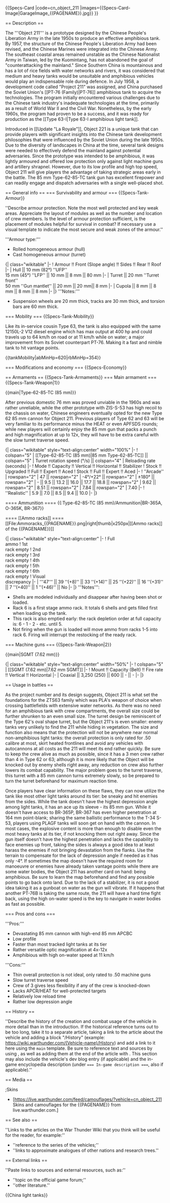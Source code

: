 {{Specs-Card
|code=cn_object_211
|images={{Specs-Card-Image|GarageImage_{{PAGENAME}}.jpg}}
}}

== Description ==
<!-- ''In the description, the first part should be about the history of the creation and combat usage of the vehicle, as well as its key features. In the second part, tell the reader about the ground vehicle in the game. Insert a screenshot of the vehicle, so that if the novice player does not remember the vehicle by name, he will immediately understand what kind of vehicle the article is talking about.'' -->
The '''Object 211''' is a prototype designed by the Chinese People's Liberation Army in the late 1950s to produce an effective amphibious tank. By 1957, the structure of the Chinese People's Liberation Army had been revised, and the Chinese Marines were integrated into the Chinese Army. The southeast coastal areas remained unstable as the Chinese Nationalist Army in Taiwan, led by the Kuomintang, has not abandoned the goal of "counterattacking the mainland." Since Southern China is mountainous and has a lot of rice fields with water networks and rivers, it was considered that medium and heavy tanks would be unsuitable and amphibious vehicles would play an indispensable role during defence. In July 1958, a development code called "Project 211" was assigned, and China purchased the Soviet Union's [[PT-76 (Family)|PT-76]] amphibious tank to acquire the technologies. The program initially encountered various challenges due to the Chinese tank industry's inadequate technologies at the time, primarily as a result of World War II and the Civil War. Nonetheless, by the early 1960s, the program had proven to be a success, and it was ready for production as the [[Type 63-I|Type 63-I amphibious light tank]].

Introduced in [[Update "La Royale"]], Object 221 is a unique tank that can provide players with significant insights into the Chinese tank development philosophies that were influenced by the Soviet Union during the late 1950s. Due to the diversity of landscapes in China at the time, several tank designs were needed to effectively defend the mainland against potential adversaries. Since the prototype was intended to be amphibious, it was lightly armoured and offered low protection only against light machine guns and artillery shrapnel. However, due to its low profile and high top speed, Object 211 will give players the advantage of taking strategic areas early in the battle. The 85 mm Type-62-85-TC tank gun has excellent firepower and can readily engage and dispatch adversaries with a single well-placed shot.

== General info ==
=== Survivability and armour ===
{{Specs-Tank-Armour}}
<!-- ''Describe armour protection. Note the most well protected and key weak areas. Appreciate the layout of modules as well as the number and location of crew members. Is the level of armour protection sufficient, is the placement of modules helpful for survival in combat? If necessary use a visual template to indicate the most secure and weak zones of the armour.'' -->
''Describe armour protection. Note the most well protected and key weak areas. Appreciate the layout of modules as well as the number and location of crew members. Is the level of armour protection sufficient, is the placement of modules helpful for survival in combat? If necessary use a visual template to indicate the most secure and weak zones of the armour.''

'''Armour type:'''

* Rolled homogeneous armour (hull)
* Cast homogeneous armour (turret)

{| class="wikitable"
|-
! Armour !! Front (Slope angle) !! Sides !! Rear !! Roof
|-
| Hull || 10 mm (82°) ''UFP'' <br> 15 mm (45°) ''LFP'' || 10 mm || 8 mm || 80 mm
|-
| Turret || 20 mm ''Turret front'' <br> 50 mm ''Gun mantlet'' || 20 mm || 20 mm|| 8 mm
|-
| Cupola || 8 mm || 8 mm || 8 mm || 8 mm
|-
|}
'''Notes:'''

* Suspension wheels are 20 mm thick, tracks are 30 mm thick, and torsion bars are 60 mm thick.

=== Mobility ===
{{Specs-Tank-Mobility}}
<!-- ''Write about the mobility of the ground vehicle. Estimate the specific power and manoeuvrability, as well as the maximum speed forwards and backwards.'' -->
Like its in-service cousin Type 63, the tank is also equipped with the same 12150L-2 V12 diesel engine which has max output at 400 hp and could travels up to 64 km/h on road or at 11 km/h while on water; a major improvement from its Soviet counterpart PT-76. Making it a fast and nimble tank to hit vantage points.

{{tankMobility|abMinHp=620|rbMinHp=354}}

=== Modifications and economy ===
{{Specs-Economy}}

== Armaments ==
{{Specs-Tank-Armaments}}
=== Main armament ===
{{Specs-Tank-Weapon|1}}
<!-- ''Give the reader information about the characteristics of the main gun. Assess its effectiveness in a battle based on the reloading speed, ballistics and the power of shells. Do not forget about the flexibility of the fire, that is how quickly the cannon can be aimed at the target, open fire on it and aim at another enemy. Add a link to the main article on the gun: <code><nowiki>{{main|Name of the weapon}}</nowiki></code>. Describe in general terms the ammunition available for the main gun. Give advice on how to use them and how to fill the ammunition storage.'' -->
{{main|Type-62-85-TC (85 mm)}}

After previous domestic 76 mm was proved unviable in the 1960s and was rather unreliable, while the other prototype with ZIS-S-53 has high recoil to the chassis on water, Chinese engineers eventually opted for the new Type 62 85 mm cannon for Object 211. Previous players of Type 62 and 63 will be very familiar to its performance minus the HEAT or even APFSDS rounds; while new players will certainly enjoy the 85 mm gun that packs a punch and high magnification at up to 12x, they will have to be extra careful with the slow turret traverse speed.

{| class="wikitable" style="text-align:center" width="100%"
|-
! colspan="5" | [[Type-62-85-TC (85 mm)|85 mm Type-62-85-TC]] || colspan="5" | Turret rotation speed (°/s) || colspan="4" | Reloading rate (seconds)
|-
! Mode !! Capacity !! Vertical !! Horizontal !! Stabilizer
! Stock !! Upgraded !! Full !! Expert !! Aced
! Stock !! Full !! Expert !! Aced
|-
! ''Arcade''
| rowspan="2" | 47 || rowspan="2" | -4°/+22° || rowspan="2" | ±180° || rowspan="2" | - || 9.5 || 13.2 || 16.0 || 17.7 || 18.8 || rowspan="2" | 9.62 || rowspan="2" | 8.51 || rowspan="2" | 7.84 || rowspan="2" | 7.40
|-
! ''Realistic''
| 5.9 || 7.0 || 8.5 || 9.4 || 10.0
|-
|}

==== Ammunition ====
{{:Type-62-85-TC (85 mm)/Ammunition|BR-365A, O-365K, BR-367}}

==== [[Ammo racks]] ====
[[File:Ammoracks_{{PAGENAME}}.png|right|thumb|x250px|[[Ammo racks]] of the {{PAGENAME}}]]
<!-- '''Last updated: 2.27.2.47''' -->
{| class="wikitable" style="text-align:center"
|-
! Full<br>ammo
! 1st<br>rack empty
! 2nd<br>rack empty
! 3rd<br>rack empty
! 4th<br>rack empty
! 5th<br>rack empty
! 6th<br>rack empty
! Visual<br>discrepancy
|-
| '''47''' || 39&nbsp;''(+8)'' || 33&nbsp;''(+14)'' || 25&nbsp;''(+22)'' || 16&nbsp;''(+31)'' || 7&nbsp;''(+40)'' || 1&nbsp;''(+46)'' || No
|-
|}
'''Notes''':

* Shells are modeled individually and disappear after having been shot or loaded.
* Rack 6 is a first stage ammo rack. It totals 6 shells and gets filled first when loading up the tank.
* This rack is also emptied early: the rack depletion order at full capacity is: 6 - 1 - 2 - etc. until 5.
* Not firing when the gun is loaded will move ammo from racks 1-5 into rack 6. Firing will interrupt the restocking of the ready rack.

=== Machine guns ===
{{Specs-Tank-Weapon|2}}
<!-- ''Offensive and anti-aircraft machine guns not only allow you to fight some aircraft but also are effective against lightly armoured vehicles. Evaluate machine guns and give recommendations on its use.'' -->
{{main|SGMT (7.62 mm)}}

{| class="wikitable" style="text-align:center" width="50%"
|-
! colspan="5" | [[SGMT (7.62 mm)|7.62 mm SGMT]]
|-
! Mount !! Capacity (Belt) !! Fire rate !! Vertical !! Horizontal
|-
| Coaxial || 3,250 (250) || 600 || - || -
|-
|}

== Usage in battles ==
<!-- ''Describe the tactics of playing in the vehicle, the features of using vehicles in the team and advice on tactics. Refrain from creating a "guide" - do not impose a single point of view but instead give the reader food for thought. Describe the most dangerous enemies and give recommendations on fighting them. If necessary, note the specifics of the game in different modes (AB, RB, SB).'' -->
As the project number and its design suggests, Object 211 is what set the foundations for the ZTS63 family which was PLA's weapon of choice when crossing battlefields with extensive water networks. As there was no need for an amphibious tank with crew compartments, the overall size could be further shrunken to an even small size. The turret design be reminiscent of the Type 62's oval shape turret, but the Object 211's is even smaller: enemy tanks very unlikely to find the 211 while hiding in vegetation. The size and function also means that the protection will not be anywhere near normal non-amphibious light tanks: the overall protection is only rated for .50 calibre at most, skirt heated frontlines and avoid any vehicles with autocannons at all costs as the 211 will meet its end rather quickly. Be sure to keep the crew alive as much as possible, since it has a 3 men crew rather than 4 in Type 62 or 63; although it is more likely that the Object will be knocked out by enemy shells right away, any reduction on crew also further lowers its combat capability. The major problem goes to the turret traverse, this turret with a 85 mm cannon turns extremely slowly, so be prepared to turn the turret beforehand for maximum reaction time.

Once players have clear information on these flaws, they can now utilize the tank like most other light tanks around its tier: be sneaky and hit enemies from the sides. While the tank doesn't have the highest depression angle among light tanks, it has an ace up its sleeve - its 85 mm gun. While it doesn't have access to BR-365P, BR-367 has even higher penetration at 164 mm point-blank; sharing the same ballistic performance to the T-34 S-53, players using PLAGF tanks will soon get on hand with the cannon. In most cases, the explosive content is more than enough to disable even the most heavy tanks at its tier, if not knocking them out right away. Since the gun itself doesn't have the highest penetration and lacks the capability to face enemies up front, taking the sides is always a good idea to at least harass the enemies if not bringing devastation from the flanks. Use the terrain to compensate for the lack of depression angle if needed as it has only -4°. If sometimes the map doesn't have the required room for manoeuvre or enemies have already taken vantage points while there are some water bodies, the Object 211 has another card on hand: being amphibious. Be sure to learn the map beforehand and find any possible points to go back onto land. Due to the lack of a stabilizer, it is not a good idea taking it as a gunboat on water as the gun will vibrate. If it happens that another PT-76B is taking the same route, the 211 will have a hard time fight back, using the high on-water speed is the key to navigate in water bodies as fast as possible.

=== Pros and cons ===
<!-- ''Summarise and briefly evaluate the vehicle in terms of its characteristics and combat effectiveness. Mark its pros and cons in a bulleted list. Try not to use more than 6 points for each of the characteristics. Avoid using categorical definitions such as "bad", "good" and the like - use substitutions with softer forms such as "inadequate" and "effective".'' -->
'''Pros:'''

* Devastating 85 mm cannon with high-end 85 mm APCBC
* Low profile
* Faster than most tracked light tanks at its tier
* Rather versatile optic magnification at 4x-12x
* Amphibious with high on-water speed at 11 km/h

'''Cons:'''

* Thin overall protection is not ideal, only rated to .50 machine guns
* Slow turret traverse speed
* Crew of 3 gives less flexibility if any of the crew is knocked-down
* Lacks APCR/HEAT for well-protected targets
* Relatively low reload time
* Rather low depression angle

== History ==
<!-- ''Describe the history of the creation and combat usage of the vehicle in more detail than in the introduction. If the historical reference turns out to be too long, take it to a separate article, taking a link to the article about the vehicle and adding a block "/History" (example: <nowiki>https://wiki.warthunder.com/(Vehicle-name)/History</nowiki>) and add a link to it here using the <code>main</code> template. Be sure to reference text and sources by using <code><nowiki><ref></ref></nowiki></code>, as well as adding them at the end of the article with <code><nowiki><references /></nowiki></code>. This section may also include the vehicle's dev blog entry (if applicable) and the in-game encyclopedia description (under <code><nowiki>=== In-game description ===</nowiki></code>, also if applicable).'' -->
''Describe the history of the creation and combat usage of the vehicle in more detail than in the introduction. If the historical reference turns out to be too long, take it to a separate article, taking a link to the article about the vehicle and adding a block "/History" (example: <nowiki>https://wiki.warthunder.com/(Vehicle-name)/History</nowiki>) and add a link to it here using the <code>main</code> template. Be sure to reference text and sources by using <code><nowiki><ref></ref></nowiki></code>, as well as adding them at the end of the article with <code><nowiki><references /></nowiki></code>. This section may also include the vehicle's dev blog entry (if applicable) and the in-game encyclopedia description (under <code><nowiki>=== In-game description ===</nowiki></code>, also if applicable).''

== Media ==
<!-- ''Excellent additions to the article would be video guides, screenshots from the game, and photos.'' -->

;Skins

* [https://live.warthunder.com/feed/camouflages/?vehicle=cn_object_211 Skins and camouflages for the {{PAGENAME}} from live.warthunder.com.]

== See also ==
<!-- ''Links to the articles on the War Thunder Wiki that you think will be useful for the reader, for example:''
* ''reference to the series of the vehicles;''
* ''links to approximate analogues of other nations and research trees.'' -->
''Links to the articles on the War Thunder Wiki that you think will be useful for the reader, for example:''

* ''reference to the series of the vehicles;''
* ''links to approximate analogues of other nations and research trees.''

== External links ==
<!-- ''Paste links to sources and external resources, such as:''
* ''topic on the official game forum;''
* ''other literature.'' -->
''Paste links to sources and external resources, such as:''

* ''topic on the official game forum;''
* ''other literature.''

{{China light tanks}}